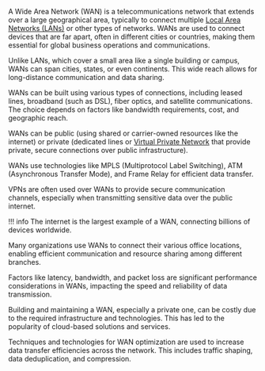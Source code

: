 A Wide Area Network (WAN) is a telecommunications network that extends over a large geographical area, typically to connect multiple [Local Area Networks (LANs)](lans.md) or other types of networks. WANs are used to connect devices that are far apart, often in different cities or countries, making them essential for global business operations and communications. 

Unlike LANs, which cover a small area like a single building or campus, WANs can span cities, states, or even continents. This wide reach allows for long-distance communication and data sharing.

WANs can be built using various types of connections, including leased lines, broadband (such as DSL), fiber optics, and satellite communications. The choice depends on factors like bandwidth requirements, cost, and geographic reach.

WANs can be public (using shared or carrier-owned resources like the internet) or private (dedicated lines or [Virtual Private Network]() that provide private, secure connections over public infrastructure).

WANs use technologies like MPLS (Multiprotocol Label Switching), ATM (Asynchronous Transfer Mode), and Frame Relay for efficient data transfer.

VPNs are often used over WANs to provide secure communication channels, especially when transmitting sensitive data over the public internet. 

!!! info
    The internet is the largest example of a WAN, connecting billions of devices worldwide.

Many organizations use WANs to connect their various office locations, enabling efficient communication and resource sharing among different branches.

Factors like latency, bandwidth, and packet loss are significant performance considerations in WANs, impacting the speed and reliability of data transmission.

Building and maintaining a WAN, especially a private one, can be costly due to the required infrastructure and technologies. This has led to the popularity of cloud-based solutions and services.

Techniques and technologies for WAN optimization are used to increase data transfer efficiencies across the network. This includes traffic shaping, data deduplication, and compression.